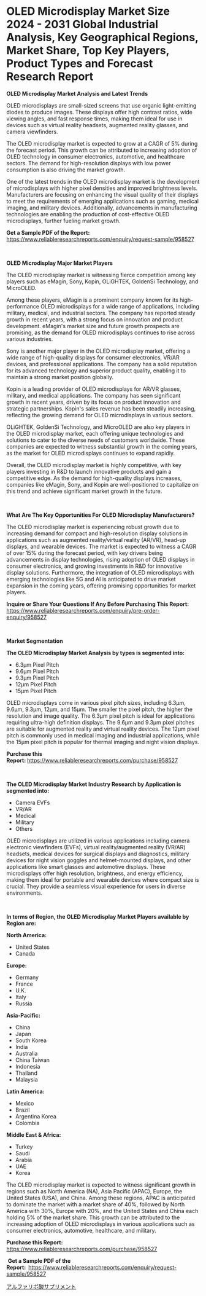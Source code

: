 <p><h1>OLED Microdisplay Market Size 2024 - 2031 Global Industrial Analysis, Key Geographical Regions, Market Share, Top Key Players, Product Types and Forecast Research Report</h1></p><p><strong>OLED Microdisplay Market Analysis and Latest Trends</strong></p>
<p><p>OLED microdisplays are small-sized screens that use organic light-emitting diodes to produce images. These displays offer high contrast ratios, wide viewing angles, and fast response times, making them ideal for use in devices such as virtual reality headsets, augmented reality glasses, and camera viewfinders.</p><p>The OLED microdisplay market is expected to grow at a CAGR of 5% during the forecast period. This growth can be attributed to increasing adoption of OLED technology in consumer electronics, automotive, and healthcare sectors. The demand for high-resolution displays with low power consumption is also driving the market growth.</p><p>One of the latest trends in the OLED microdisplay market is the development of microdisplays with higher pixel densities and improved brightness levels. Manufacturers are focusing on enhancing the visual quality of their displays to meet the requirements of emerging applications such as gaming, medical imaging, and military devices. Additionally, advancements in manufacturing technologies are enabling the production of cost-effective OLED microdisplays, further fueling market growth.</p></p>
<p><strong>Get a Sample PDF of the Report:&nbsp;</strong> <a href="https://www.reliableresearchreports.com/enquiry/request-sample/958527">https://www.reliableresearchreports.com/enquiry/request-sample/958527</a></p>
<p>&nbsp;</p>
<p><strong>OLED Microdisplay Major Market Players</strong></p>
<p><p>The OLED microdisplay market is witnessing fierce competition among key players such as eMagin, Sony, Kopin, OLiGHTEK, GoldenSi Technology, and MicroOLED. </p><p>Among these players, eMagin is a prominent company known for its high-performance OLED microdisplays for a wide range of applications, including military, medical, and industrial sectors. The company has reported steady growth in recent years, with a strong focus on innovation and product development. eMagin's market size and future growth prospects are promising, as the demand for OLED microdisplays continues to rise across various industries.</p><p>Sony is another major player in the OLED microdisplay market, offering a wide range of high-quality displays for consumer electronics, VR/AR devices, and professional applications. The company has a solid reputation for its advanced technology and superior product quality, enabling it to maintain a strong market position globally.</p><p>Kopin is a leading provider of OLED microdisplays for AR/VR glasses, military, and medical applications. The company has seen significant growth in recent years, driven by its focus on product innovation and strategic partnerships. Kopin's sales revenue has been steadily increasing, reflecting the growing demand for OLED microdisplays in various sectors.</p><p>OLiGHTEK, GoldenSi Technology, and MicroOLED are also key players in the OLED microdisplay market, each offering unique technologies and solutions to cater to the diverse needs of customers worldwide. These companies are expected to witness substantial growth in the coming years, as the market for OLED microdisplays continues to expand rapidly.</p><p>Overall, the OLED microdisplay market is highly competitive, with key players investing in R&D to launch innovative products and gain a competitive edge. As the demand for high-quality displays increases, companies like eMagin, Sony, and Kopin are well-positioned to capitalize on this trend and achieve significant market growth in the future.</p></p>
<p>&nbsp;</p>
<p><strong>What Are The Key Opportunities For OLED Microdisplay Manufacturers?</strong></p>
<p><p>The OLED microdisplay market is experiencing robust growth due to increasing demand for compact and high-resolution display solutions in applications such as augmented reality/virtual reality (AR/VR), head-up displays, and wearable devices. The market is expected to witness a CAGR of over 15% during the forecast period, with key drivers being advancements in display technologies, rising adoption of OLED displays in consumer electronics, and growing investments in R&D for innovative display solutions. Furthermore, the integration of OLED microdisplays with emerging technologies like 5G and AI is anticipated to drive market expansion in the coming years, offering promising opportunities for market players.</p></p>
<p><strong>Inquire or Share Your Questions If Any Before Purchasing This Report:</strong> <a href="https://www.reliableresearchreports.com/enquiry/pre-order-enquiry/958527">https://www.reliableresearchreports.com/enquiry/pre-order-enquiry/958527</a></p>
<p>&nbsp;</p>
<p><strong>Market Segmentation</strong></p>
<p><strong>The OLED Microdisplay Market Analysis by types is segmented into:</strong></p>
<p><ul><li>6.3µm Pixel Pitch</li><li>9.6µm Pixel Pitch</li><li>9.3µm Pixel Pitch</li><li>12µm Pixel Pitch</li><li>15µm Pixel Pitch</li></ul></p>
<p><p>OLED microdisplays come in various pixel pitch sizes, including 6.3µm, 9.6µm, 9.3µm, 12µm, and 15µm. The smaller the pixel pitch, the higher the resolution and image quality. The 6.3µm pixel pitch is ideal for applications requiring ultra-high definition displays. The 9.6µm and 9.3µm pixel pitches are suitable for augmented reality and virtual reality devices. The 12µm pixel pitch is commonly used in medical imaging and industrial applications, while the 15µm pixel pitch is popular for thermal imaging and night vision displays.</p></p>
<p><strong>Purchase this Report:&nbsp;</strong><a href="https://www.reliableresearchreports.com/purchase/958527">https://www.reliableresearchreports.com/purchase/958527</a></p>
<p>&nbsp;</p>
<p><strong>The OLED Microdisplay Market Industry Research by Application is segmented into:</strong></p>
<p><ul><li>Camera EVFs</li><li>VR/AR</li><li>Medical</li><li>Military</li><li>Others</li></ul></p>
<p><p>OLED microdisplays are utilized in various applications including camera electronic viewfinders (EVFs), virtual reality/augmented reality (VR/AR) headsets, medical devices for surgical displays and diagnostics, military devices for night vision goggles and helmet-mounted displays, and other applications like smart glasses and automotive displays. These microdisplays offer high resolution, brightness, and energy efficiency, making them ideal for portable and wearable devices where compact size is crucial. They provide a seamless visual experience for users in diverse environments.</p></p>
<p>&nbsp;</p>
<p><strong>In terms of Region, the OLED Microdisplay Market Players available by Region are:</strong></p>
<p>
    <p> <strong> North America: </strong>
        <ul>
            <li>United States</li>
            <li>Canada</li>
        </ul>
        </p> 
    <p> <strong> Europe: </strong>
        <ul>
            <li>Germany</li>
            <li>France</li>
            <li>U.K.</li>
            <li>Italy</li>
            <li>Russia</li>
        </ul>
        </p> 
    <p> <strong> Asia-Pacific: </strong>
        <ul>
            <li>China</li>
            <li>Japan</li>
            <li>South Korea</li>
            <li>India</li>
            <li>Australia</li>
            <li>China Taiwan</li>
            <li>Indonesia</li>
            <li>Thailand</li>
            <li>Malaysia</li>
        </ul>
        </p> 
    <p> <strong> Latin America: </strong>
        <ul>
            <li>Mexico</li>
            <li>Brazil</li>
            <li>Argentina Korea</li>
            <li>Colombia</li>
        </ul>
        </p> 
    <p> <strong> Middle East & Africa: </strong>
        <ul>
            <li>Turkey</li>
            <li>Saudi</li>
            <li>Arabia</li>
            <li>UAE</li>
            <li>Korea</li>
        </ul>
    </p>
    </p>
<p><p>The OLED microdisplay market is expected to witness significant growth in regions such as North America (NA), Asia Pacific (APAC), Europe, the United States (USA), and China. Among these regions, APAC is anticipated to dominate the market with a market share of 40%, followed by North America with 30%, Europe with 20%, and the United States and China each holding 5% of the market share. This growth can be attributed to the increasing adoption of OLED microdisplays in various applications such as consumer electronics, automotive, healthcare, and military.</p></p>
<p><strong>Purchase this Report: </strong><a href="https://www.reliableresearchreports.com/purchase/958527">https://www.reliableresearchreports.com/purchase/958527</a></p>
<p>&nbsp;<strong>Get a Sample PDF of the Report:&nbsp;&nbsp;</strong><a href="https://www.reliableresearchreports.com/enquiry/request-sample/958527">https://www.reliableresearchreports.com/enquiry/request-sample/958527</a></p>
<p><strong></strong></p>
<p><p><a href="https://github.com/mreklxf44233/Market-Research-Report-List-1/blob/main/55185859491.md">アルファリポ酸サプリメント</a></p></p>
